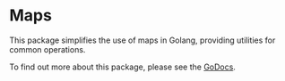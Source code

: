 # Maps

This package simplifies the use of maps in Golang, providing utilities for common operations.

To find out more about this package, please see the [GoDocs](https://godoc.org/github.com/pickeringtech/go-collections/maps).
